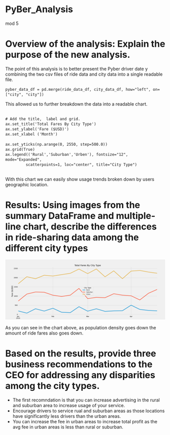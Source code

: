 # PyBer_Analysis
mod 5

# Overview of the analysis: Explain the purpose of the new analysis. #
  The point of this analysis is to better present the Pyber driver date  y combining the two csv files of ride data and city data into a single readable file.
  ```
  pyber_data_df = pd.merge(ride_data_df, city_data_df, how="left", on=["city", "city"])
  ```
This allowed us to further breakdown the data into a readable chart.
```ax = week_fares_by_date.plot(figsize=(20, 7.5))

# Add the title,  label and grid.
ax.set_title('Total Fares By City Type')
ax.set_ylabel('Fare ($USD)')
ax.set_xlabel ('Month')

ax.set_yticks(np.arange(0, 2550, step=500.0))
ax.grid(True)
ax.legend(('Rural','Suburban','Urben'), fontsize="12", mode="Expanded",
         scatterpoints=1, loc="center", title="City Type")
         
 ```

With this chart we can easily show usage trends broken down by users geographic location.

  # Results: Using images from the summary DataFrame and multiple-line chart, describe the differences in ride-sharing data among the different city types #
 ![alt text]( https://github.com/sheepesq/PyBer_Analysis/blob/main/analysis/PyBer_fare_summary..png)

  As you can see in the chart above, as population density goes down the amount of ride fares also goes down. 
  
  # Based on the results, provide three business recommendations to the CEO for addressing any disparities among the city types. #
  - The first recomndation is that you can increase advertising in the rural and suburban area to increase usage of your service.
  - Encourage drivers to service rual and suburban areas as those locations have significantly less drivers than the urban areas.
  - You can increase the fee in urban areas to increase total profit as the avg fee in urban areas is less than rural or suburban.

